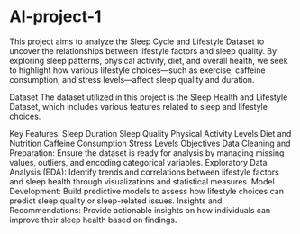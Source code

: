 # AI-project-1
This project aims to analyze the Sleep Cycle and Lifestyle Dataset to uncover the relationships between lifestyle factors and sleep quality. By exploring sleep patterns, physical activity, diet, and overall health, we seek to highlight how various lifestyle choices—such as exercise, caffeine consumption, and stress levels—affect sleep quality and duration.

Dataset
The dataset utilized in this project is the Sleep Health and Lifestyle Dataset, which includes various features related to sleep and lifestyle choices.

Key Features:
Sleep Duration
Sleep Quality
Physical Activity Levels
Diet and Nutrition
Caffeine Consumption
Stress Levels
Objectives
Data Cleaning and Preparation: Ensure the dataset is ready for analysis by managing missing values, outliers, and encoding categorical variables.
Exploratory Data Analysis (EDA): Identify trends and correlations between lifestyle factors and sleep health through visualizations and statistical measures.
Model Development: Build predictive models to assess how lifestyle choices can predict sleep quality or sleep-related issues.
Insights and Recommendations: Provide actionable insights on how individuals can improve their sleep health based on findings.
